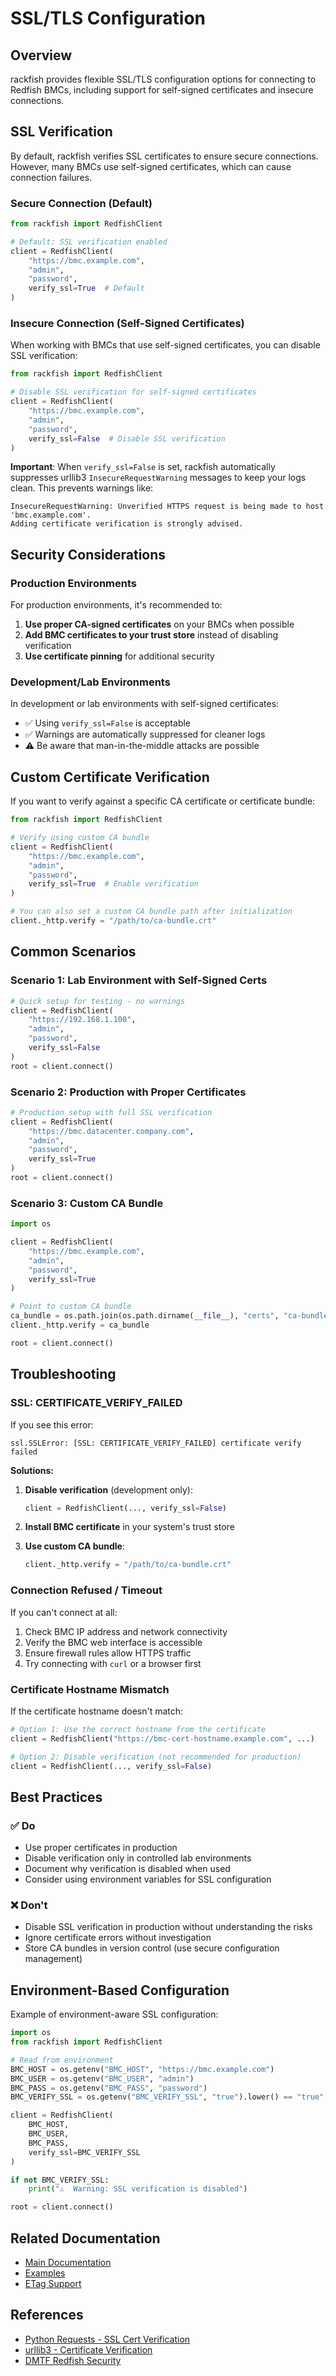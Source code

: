# SSL/TLS Configuration

## Overview

rackfish provides flexible SSL/TLS configuration options for connecting to Redfish BMCs, including support for self-signed certificates and insecure connections.

## SSL Verification

By default, rackfish verifies SSL certificates to ensure secure connections. However, many BMCs use self-signed certificates, which can cause connection failures.

### Secure Connection (Default)

```python
from rackfish import RedfishClient

# Default: SSL verification enabled
client = RedfishClient(
    "https://bmc.example.com",
    "admin",
    "password",
    verify_ssl=True  # Default
)
```

### Insecure Connection (Self-Signed Certificates)

When working with BMCs that use self-signed certificates, you can disable SSL verification:

```python
from rackfish import RedfishClient

# Disable SSL verification for self-signed certificates
client = RedfishClient(
    "https://bmc.example.com",
    "admin",
    "password",
    verify_ssl=False  # Disable SSL verification
)
```

**Important**: When `verify_ssl=False` is set, rackfish automatically suppresses urllib3 `InsecureRequestWarning` messages to keep your logs clean. This prevents warnings like:

```
InsecureRequestWarning: Unverified HTTPS request is being made to host 'bmc.example.com'.
Adding certificate verification is strongly advised.
```

## Security Considerations

### Production Environments

For production environments, it's recommended to:

1. **Use proper CA-signed certificates** on your BMCs when possible
2. **Add BMC certificates to your trust store** instead of disabling verification
3. **Use certificate pinning** for additional security

### Development/Lab Environments

In development or lab environments with self-signed certificates:

- ✅ Using `verify_ssl=False` is acceptable
- ✅ Warnings are automatically suppressed for cleaner logs
- ⚠️ Be aware that man-in-the-middle attacks are possible

## Custom Certificate Verification

If you want to verify against a specific CA certificate or certificate bundle:

```python
from rackfish import RedfishClient

# Verify using custom CA bundle
client = RedfishClient(
    "https://bmc.example.com",
    "admin",
    "password",
    verify_ssl=True  # Enable verification
)

# You can also set a custom CA bundle path after initialization
client._http.verify = "/path/to/ca-bundle.crt"
```

## Common Scenarios

### Scenario 1: Lab Environment with Self-Signed Certs

```python
# Quick setup for testing - no warnings
client = RedfishClient(
    "https://192.168.1.100",
    "admin",
    "password",
    verify_ssl=False
)
root = client.connect()
```

### Scenario 2: Production with Proper Certificates

```python
# Production setup with full SSL verification
client = RedfishClient(
    "https://bmc.datacenter.company.com",
    "admin",
    "password",
    verify_ssl=True
)
root = client.connect()
```

### Scenario 3: Custom CA Bundle

```python
import os

client = RedfishClient(
    "https://bmc.example.com",
    "admin",
    "password",
    verify_ssl=True
)

# Point to custom CA bundle
ca_bundle = os.path.join(os.path.dirname(__file__), "certs", "ca-bundle.crt")
client._http.verify = ca_bundle

root = client.connect()
```

## Troubleshooting

### SSL: CERTIFICATE_VERIFY_FAILED

If you see this error:
```
ssl.SSLError: [SSL: CERTIFICATE_VERIFY_FAILED] certificate verify failed
```

**Solutions:**

1. **Disable verification** (development only):
   ```python
   client = RedfishClient(..., verify_ssl=False)
   ```

2. **Install BMC certificate** in your system's trust store

3. **Use custom CA bundle**:
   ```python
   client._http.verify = "/path/to/ca-bundle.crt"
   ```

### Connection Refused / Timeout

If you can't connect at all:

1. Check BMC IP address and network connectivity
2. Verify the BMC web interface is accessible
3. Ensure firewall rules allow HTTPS traffic
4. Try connecting with `curl` or a browser first

### Certificate Hostname Mismatch

If the certificate hostname doesn't match:

```python
# Option 1: Use the correct hostname from the certificate
client = RedfishClient("https://bmc-cert-hostname.example.com", ...)

# Option 2: Disable verification (not recommended for production)
client = RedfishClient(..., verify_ssl=False)
```

## Best Practices

### ✅ Do

- Use proper certificates in production
- Disable verification only in controlled lab environments
- Document why verification is disabled when used
- Consider using environment variables for SSL configuration

### ❌ Don't

- Disable SSL verification in production without understanding the risks
- Ignore certificate errors without investigation
- Store CA bundles in version control (use secure configuration management)

## Environment-Based Configuration

Example of environment-aware SSL configuration:

```python
import os
from rackfish import RedfishClient

# Read from environment
BMC_HOST = os.getenv("BMC_HOST", "https://bmc.example.com")
BMC_USER = os.getenv("BMC_USER", "admin")
BMC_PASS = os.getenv("BMC_PASS", "password")
BMC_VERIFY_SSL = os.getenv("BMC_VERIFY_SSL", "true").lower() == "true"

client = RedfishClient(
    BMC_HOST,
    BMC_USER,
    BMC_PASS,
    verify_ssl=BMC_VERIFY_SSL
)

if not BMC_VERIFY_SSL:
    print("⚠️  Warning: SSL verification is disabled")

root = client.connect()
```

## Related Documentation

- [Main Documentation](INDEX.md)
- [Examples](EXAMPLES.md)
- [ETag Support](ETAG_SUPPORT.md)

## References

- [Python Requests - SSL Cert Verification](https://requests.readthedocs.io/en/latest/user/advanced/#ssl-cert-verification)
- [urllib3 - Certificate Verification](https://urllib3.readthedocs.io/en/stable/advanced-usage.html#ssl-warnings)
- [DMTF Redfish Security](https://www.dmtf.org/sites/default/files/standards/documents/DSP0266_1.15.1.pdf)
